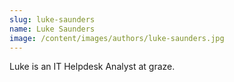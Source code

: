 ```yaml
---
slug: luke-saunders
name: Luke Saunders
image: /content/images/authors/luke-saunders.jpg
---
```

Luke is an IT Helpdesk Analyst at graze.